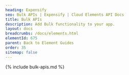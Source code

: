 ```yaml
---
heading: Expensify
seo: Bulk APIs | Expensify | Cloud Elements API Docs
title: Bulk APIs
description: Add Bulk functionality to your app.
layout: docs
breadcrumbs: /docs/elements.html
elementId: 675
parent: Back to Element Guides
order: 35
sitemap: false
---
```


{% include bulk-apis.md %}
